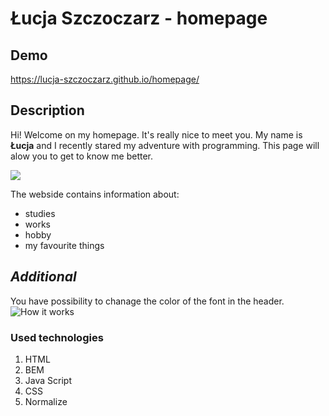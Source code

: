 # Łucja Szczoczarz - homepage

## Demo
https://lucja-szczoczarz.github.io/homepage/

## Description 
Hi! Welcome on my homepage. It's really nice to meet you. My name is **Łucja** and I recently stared my adventure with programming.
This page will alow you to get to know me better.

![](https://i.postimg.cc/tTVyDXL6/IMG-20190422-153002.jpg)

The webside contains information about:
- studies
- works
- hobby
- my favourite things

## *Additional*
You have possibility to chanage the color of the font in the header.
![How it works](https://i.postimg.cc/dVtp3bmX/change-Color.gif)

### Used technologies
1. HTML
2. BEM
3. Java Script
4. CSS
5. Normalize
